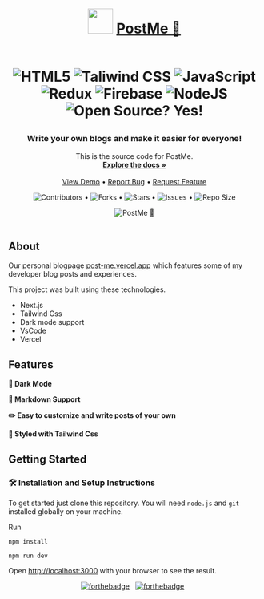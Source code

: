 <h1 align="center"> 
	  <img src="https://media.giphy.com/media/3nleOXC0SNOVlv5nOl/giphy.gif" width="50" height="50" />
   <a href="https://github.com/surykantkasare/PostMe">PostMe 🚀</a>
	<p align="center">
      <br/>
		<img alt="HTML5" src="https://img.shields.io/badge/html5-%23E34F26.svg?style=for-the-badge&logo=html5&logoColor=white"/>
		<img alt="Taliwind CSS" src="https://img.shields.io/badge/Tailwind_CSS-38B2AC?style=for-the-badge&logo=tailwind-css&logoColor=white"/>
		<img alt="JavaScript" src="https://img.shields.io/badge/JavaScript-F7DF1E?style=for-the-badge&logo=javascript&logoColor=black"/>
    <img alt="Redux" src="https://img.shields.io/badge/Redux-593D88?style=for-the-badge&logo=redux&logoColor=white"/>
		<img alt="Firebase" src="https://img.shields.io/badge/Firebase-039BE5?style=for-the-badge&logo=Firebase&logoColor=white"/>
		<img alt="NodeJS" src="https://img.shields.io/badge/Node.js-43853D?style=for-the-badge&logo=node.js&logoColor=white"/>
    <br/>
		<img alt="Open Source? Yes!" src="https://badgen.net/badge/Open%20Source%20%3F/Yes%21/blue?icon=github"/> 
	</p>
</h1>


<div align="center">
	<h3 align="center">Write your own blogs and make it easier for everyone!</h3>
	<p align="center">
		This is the source code for PostMe.
		<br/>
		<a href="https://github.com/surykantkasare/PostMe"><strong>Explore the docs »</strong></a>
		<br/>
		<br/>
		<a href="https://post-me.vercel.app/">View Demo</a>
		• 
		<a href="https://github.com/surykantkasare/PostMe/issues">Report Bug</a>
		• 
		<a href="https://github.com/surykantkasare/PostMe/issues">Request Feature</a>
	</p>
	<p>
		<img src="https://img.shields.io/github/contributors/surykantkasare/PostMe.svg" alt="Contributors"/> • 
		<img src="https://img.shields.io/github/forks/surykantkasare/PostMe.svg" alt="Forks"/> • 
		<img src="https://img.shields.io/github/stars/surykantkasare/PostMe.svg" alt="Stars"/> •
		<img src="https://img.shields.io/github/issues/surykantkasare/PostMe.svg" alt="Issues"/> •
		<img alt="Repo Size" src="https://img.shields.io/github/repo-size/surykantkasare/PostMe"/>
	</p>
	
</div>

<div align="center">
  <img alt="PostMe 🚀" src="https://media.licdn.com/dms/image/D4E22AQFXbO49Q8SZhQ/feedshare-shrink_800/0/1685434710221?e=1710374400&v=beta&t=JB5DG1wcs1_frRbn8cW5QO6R1af9lixttGXXALq-HZU" />
</div>

<br/>

## About

Our personal blogpage <a href="https://post-me.vercel.app/" target="_blank">post-me.vercel.app</a> which features some of my developer blog posts and experiences.<br/>

This project was built using these technologies.

- Next.js
- Tailwind Css
- Dark mode support
- VsCode
- Vercel

## Features

**🌙 Dark Mode**

**📃 Markdown Support**

**✏️ Easy to customize and write posts of your own**

**🎨 Styled with Tailwind Css**

## Getting Started

### 🛠 Installation and Setup Instructions

To get started just clone this repository. You will need `node.js` and `git` installed globally on your machine.

Run

```
npm install
```

```
npm run dev
```

Open [http://localhost:3000](http://localhost:3000) with your browser to see the result.


<div align="center">

  
[![forthebadge](https://forthebadge.com/images/badges/built-with-love.svg)](https://forthebadge.com) &nbsp;
[![forthebadge](https://forthebadge.com/images/badges/open-source.svg)](https://forthebadge.com) &nbsp;

</div>
